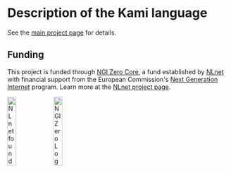 <!--
SPDX-FileCopyrightText: 2024 Maxim Urschumzew <mxmurw@determi.io>
SPDX-FileCopyrightText: 2024 Miëtek Bak

SPDX-License-Identifier: MIT
-->

# Description of the Kami language

See the [main project page](https://github.com/kami-language/kami) for details.

## Funding

This project is funded through [NGI Zero Core](https://nlnet.nl/core), a fund established by [NLnet](https://nlnet.nl) with financial support from the European Commission's [Next Generation Internet](https://ngi.eu) program. Learn more at the [NLnet project page](https://nlnet.nl/Kami).

[<img src="https://nlnet.nl/logo/banner.png" alt="NLnet foundation logo" width="20%" />](https://nlnet.nl)
[<img src="https://nlnet.nl/image/logos/NGI0_tag.svg" alt="NGI Zero Logo" width="20%" />](https://nlnet.nl/core)



